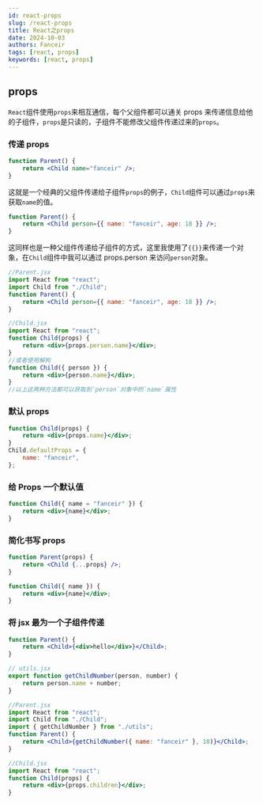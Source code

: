 ```yaml
---
id: react-props
slug: /react-props
title: React之props
date: 2024-10-03
authors: Fanceir
tags: [react, props]
keywords: [react, props]
---
```


## props

`React`组件使用`props`来相互通信，每个父组件都可以通关 props 来传递信息给他的子组件，`props`是只读的，子组件不能修改父组件传递过来的`props`。

### 传递 props

```jsx
function Parent() {
    return <Child name="fanceir" />;
}
```

这就是一个经典的父组件传递给子组件`props`的例子，`Child`组件可以通过`props`来获取`name`的值。

```jsx
function Parent() {
    return <Child person={{ name: "fanceir", age: 18 }} />;
}
```

这同样也是一种父组件传递给子组件的方式，这里我使用了`{{}}`来传递一个对象，在`Child`组件中我可以通过 props.person 来访问`person`对象。

```jsx
//Parent.jsx
import React from "react";
import Child from "./Child";
function Parent() {
    return <Child person={{ name: "fanceir", age: 18 }} />;
}

//Child.jsx
import React from "react";
function Child(props) {
    return <div>{props.person.name}</div>;
}
//或者使用解构
function Child({ person }) {
    return <div>{person.name}</div>;
}
//以上这两种方法都可以获取到`person`对象中的`name`属性
```

### 默认 props

```jsx
function Child(props) {
    return <div>{props.name}</div>;
}
Child.defaultProps = {
    name: "fanceir",
};
```

### 给 Props 一个默认值

```jsx
function Child({ name = "fanceir" }) {
    return <div>{name}</div>;
}
```

### 简化书写 props

```jsx
function Parent(props) {
    return <Child {...props} />;
}

function Child({ name }) {
    return <div>{name}</div>;
}
```

### 将 jsx 最为一个子组件传递

```jsx
function Parent() {
    return <Child>{<div>hello</div>}</Child>;
}
```

```jsx
// utils.jsx
export function getChildNumber(person, number) {
    return person.name + number;
}
```

```jsx
//Parent.jsx
import React from "react";
import Child from "./Child";
import { getChildNumber } from "./utils";
function Parent() {
    return <Child>{getChildNumber({ name: "fanceir" }, 18)}</Child>;
}
```

```jsx
//Child.jsx
import React from "react";
function Child(props) {
    return <div>{props.children}</div>;
}
```
